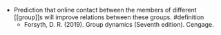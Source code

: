 - Prediction that online contact between the members of different [[group]]s will improve relations between these groups. #definition
	- Forsyth, D. R. (2019). Group dynamics (Seventh edition). Cengage.
